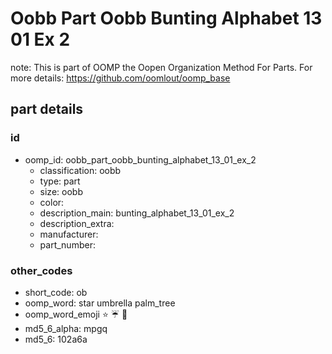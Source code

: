 # Oobb Part Oobb Bunting Alphabet 13 01 Ex 2  

note: This is part of OOMP the Oopen Organization Method For Parts. For more details: https://github.com/oomlout/oomp_base

##  part details





### id
* oomp_id: oobb_part_oobb_bunting_alphabet_13_01_ex_2
  * classification: oobb
  * type: part
  * size: oobb
  * color: 
  * description_main: bunting_alphabet_13_01_ex_2
  * description_extra: 
  * manufacturer: 
  * part_number: 

### other_codes
* short_code: ob
* oomp_word: star umbrella palm_tree
* oomp_word_emoji :star: :umbrella: :palm_tree:
* md5_6_alpha: mpgq
* md5_6: 102a6a